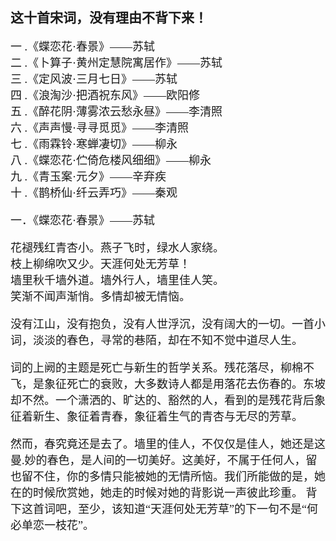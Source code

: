 ## 这十首宋词，没有理由不背下来！    
<font face="微软雅黑" size=4>


一 .《蝶恋花·春景》——苏轼  
二 .《卜算子·黄州定慧院寓居作》——苏轼  
三 .《定风波·三月七日》——苏轼  
四 .《浪淘沙·把酒祝东风》——欧阳修  
五 .《醉花阴·薄雾浓云愁永昼》——李清照  
六 .《声声慢·寻寻觅觅》——李清照  
七 .《雨霖铃·寒蝉凄切》——柳永  
八 .《蝶恋花·伫倚危楼风细细》——柳永  
九 .《青玉案·元夕》——辛弃疾  
十 .《鹊桥仙·纤云弄巧》——秦观    

一．《蝶恋花·春景》——苏轼    
>
花褪残红青杏小。燕子飞时，绿水人家绕。  
枝上柳绵吹又少。天涯何处无芳草！  
墙里秋千墙外道。墙外行人，墙里佳人笑。  
笑渐不闻声渐悄。多情却被无情恼。  

没有江山，没有抱负，没有人世浮沉，没有阔大的一切。一首小词，淡淡的春色，寻常的巷陌，却在不知不觉中道尽人生。

词的上阙的主题是死亡与新生的哲学关系。残花落尽，柳棉不飞，是象征死亡的衰败，大多数诗人都是用落花去伤春的。东坡却不然。一个潇洒的、旷达的、豁然的人，看到的是残花背后象征着新生、象征着青春，象征着生气的青杏与无尽的芳草。

然而，春究竟还是去了。墙里的佳人，不仅仅是佳人，她还是这曼.妙的春色，是人间的一切美好。这美好，不属于任何人，留也留不住，你的多情只能被她的无情所恼。我们所能做的是，她在的时候欣赏她，她走的时候对她的背影说一声彼此珍重。
背下这首词吧，至少，该知道“天涯何处无芳草”的下一句不是“何必单恋一枝花”。


</font>


